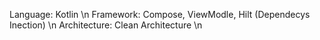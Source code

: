 Language: Kotlin \n
Framework: Compose, ViewModle, Hilt (Dependecys Inection) \n
Architecture: Clean Architecture \n



